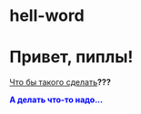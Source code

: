 # hell-word
<h1>Привет, пиплы!</h1>
<p><u>Что бы такого сделать</u><b>???</b><p>
<p style="color:blue;"><b>А делать что-то надо...</b></p>